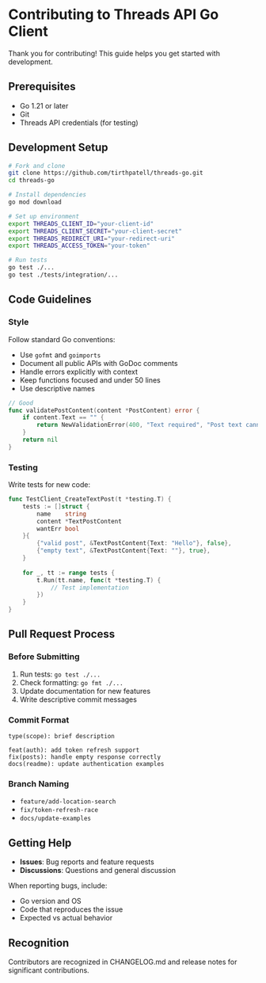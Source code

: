 # Contributing to Threads API Go Client

Thank you for contributing! This guide helps you get started with development.

## Prerequisites

- Go 1.21 or later
- Git
- Threads API credentials (for testing)

## Development Setup

```bash
# Fork and clone
git clone https://github.com/tirthpatell/threads-go.git
cd threads-go

# Install dependencies
go mod download

# Set up environment
export THREADS_CLIENT_ID="your-client-id"
export THREADS_CLIENT_SECRET="your-client-secret"
export THREADS_REDIRECT_URI="your-redirect-uri"
export THREADS_ACCESS_TOKEN="your-token"

# Run tests
go test ./...
go test ./tests/integration/...
```

## Code Guidelines

### Style

Follow standard Go conventions:

- Use `gofmt` and `goimports`
- Document all public APIs with GoDoc comments
- Handle errors explicitly with context
- Keep functions focused and under 50 lines
- Use descriptive names

```go
// Good
func validatePostContent(content *PostContent) error {
    if content.Text == "" {
        return NewValidationError(400, "Text required", "Post text cannot be empty", "text")
    }
    return nil
}
```

### Testing

Write tests for new code:

```go
func TestClient_CreateTextPost(t *testing.T) {
    tests := []struct {
        name    string
        content *TextPostContent
        wantErr bool
    }{
        {"valid post", &TextPostContent{Text: "Hello"}, false},
        {"empty text", &TextPostContent{Text: ""}, true},
    }
    
    for _, tt := range tests {
        t.Run(tt.name, func(t *testing.T) {
            // Test implementation
        })
    }
}
```

## Pull Request Process

### Before Submitting

1. Run tests: `go test ./...`
2. Check formatting: `go fmt ./...`
3. Update documentation for new features
4. Write descriptive commit messages

### Commit Format

```
type(scope): brief description

feat(auth): add token refresh support
fix(posts): handle empty response correctly
docs(readme): update authentication examples
```

### Branch Naming

- `feature/add-location-search`
- `fix/token-refresh-race`
- `docs/update-examples`

## Getting Help

- **Issues**: Bug reports and feature requests
- **Discussions**: Questions and general discussion

When reporting bugs, include:
- Go version and OS
- Code that reproduces the issue
- Expected vs actual behavior

## Recognition

Contributors are recognized in CHANGELOG.md and release notes for significant contributions.
